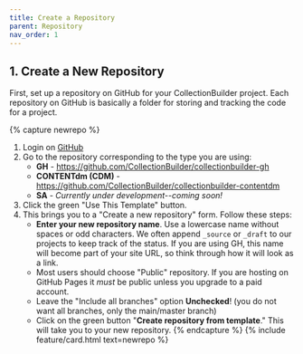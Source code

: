 ```yaml
---
title: Create a Repository
parent: Repository
nav_order: 1
---
```


## 1. Create a New Repository

First, set up a repository on GitHub for your CollectionBuilder project.
Each repository on GitHub is basically a folder for storing and tracking the code for a project.

{% capture newrepo %}
1. Login on [GitHub](https://github.com)
2. Go to the repository corresponding to the type you are using: 
    - **GH** - <https://github.com/CollectionBuilder/collectionbuilder-gh>
    - **CONTENTdm (CDM)** - <https://github.com/CollectionBuilder/collectionbuilder-contentdm> 
    - **SA** - *Currently under development--coming soon!*
2. Click the green "Use This Template" button.    
3. This brings you to a "Create a new repository" form. Follow these steps:
    - **Enter your new repository name**. Use a lowercase name without spaces or odd characters. We often append `_source` or `_draft` to our projects to keep track of the status. If you are using GH, this name will become part of your site URL, so think through how it will look as a link.
    - Most users should choose "Public" repository. If you are hosting on GitHub Pages it *must* be public unless you upgrade to a paid account.
    - Leave the "Include all branches" option **Unchecked**! (you do not want all branches, only the main/master branch)
    - Click on the green button "**Create repository from template**." This will take you to your new repository.
{% endcapture %}
{% include feature/card.html text=newrepo %}